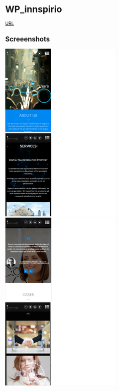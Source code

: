 # WP_innspirio

[URL](http://demo.inspirio.com/)

## Screeenshots
[<img src="2.png" width="350" />]()
[<img src="1.png" width="350" />]()
[<img src="3.png" width="350" />]()
[<img src="4.png" width="350" />]()
